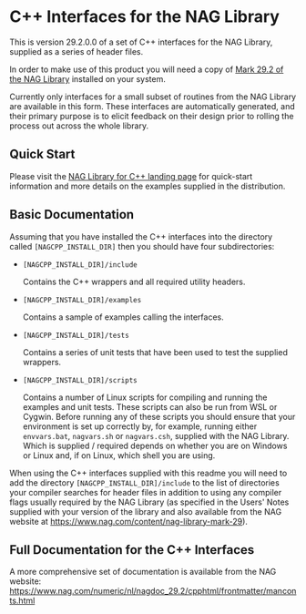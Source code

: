 # C++ Interfaces for the NAG Library

This is version 29.2.0.0 of a set of C++ interfaces for the NAG Library,
supplied as a series of header files.

In order to make use of this product you will need a copy of
[Mark 29.2 of the NAG Library](https://www.nag.com/content/nag-library)
installed on your system.

Currently only interfaces for a small subset of routines from the NAG Library
are available in this form. These interfaces are automatically generated, and
their primary purpose is to elicit feedback on their design prior to rolling
the process out across the whole library.

## Quick Start

Please visit the
[NAG Library for C++ landing page](https://www.nag.com/content/nag-library-c-plusplus)
for quick-start information and more details on the examples supplied in the
distribution.

## Basic Documentation

Assuming that you have installed the C++ interfaces into the directory called
`[NAGCPP_INSTALL_DIR]` then you should have four subdirectories:

* `[NAGCPP_INSTALL_DIR]/include`

  Contains the C++ wrappers and all required utility headers.

* `[NAGCPP_INSTALL_DIR]/examples`

  Contains a sample of examples calling the interfaces.

* `[NAGCPP_INSTALL_DIR]/tests`

  Contains a series of unit tests that have been used to test the supplied
  wrappers.

* `[NAGCPP_INSTALL_DIR]/scripts`

  Contains a number of Linux scripts for compiling and running the examples
  and unit tests. These scripts can also be run from WSL or Cygwin. Before
  running any of these scripts you should ensure that your environment is set
  up correctly by, for example, running either `envvars.bat`, `nagvars.sh` or
  `nagvars.csh`, supplied with the NAG Library. Which is supplied / required
  depends on whether you are on Windows or Linux and, if on Linux, which shell
  you are using.

When using the C++ interfaces supplied with this readme you will need to add
the directory `[NAGCPP_INSTALL_DIR]/include` to the list of directories your
compiler searches for header files in addition to using any compiler flags
usually required by the NAG Library (as specified in the Users' Notes supplied
with your version of the library and also available from the NAG website at
https://www.nag.com/content/nag-library-mark-29).

## Full Documentation for the C++ Interfaces

A more comprehensive set of documentation is available from the NAG website:
https://www.nag.com/numeric/nl/nagdoc_29.2/cpphtml/frontmatter/manconts.html
